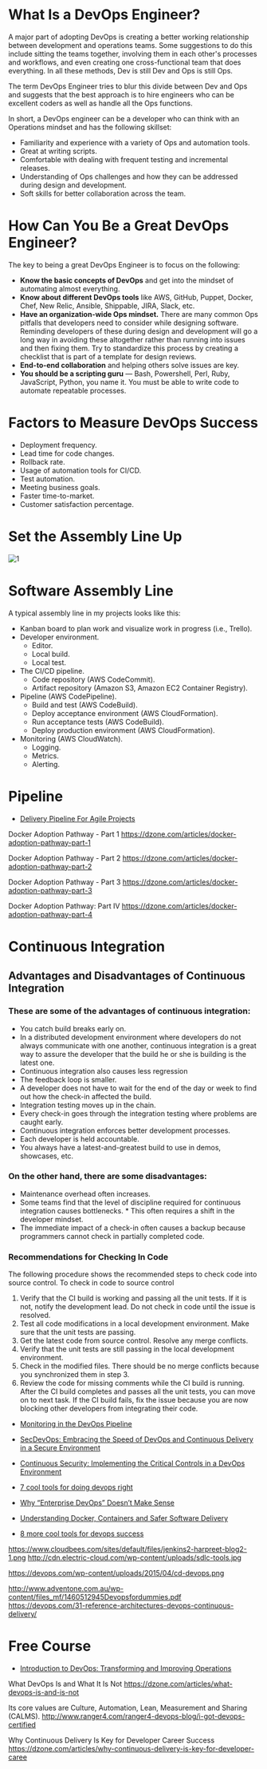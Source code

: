 # What Is a DevOps Engineer?
A major part of adopting DevOps is creating a better working relationship between development and operations teams. Some suggestions to do this include sitting the teams together, involving them in each other's processes and workflows, and even creating one cross-functional team that does everything. In all these methods, Dev is still Dev and Ops is still Ops. 

The term DevOps Engineer tries to blur this divide between Dev and Ops and suggests that the best approach is to hire engineers who can be excellent coders as well as handle all the Ops functions. 

In short, a DevOps engineer can be a developer who can think with an Operations mindset and has the following skillset:

* Familiarity and experience with a variety of Ops and automation tools. 
* Great at writing scripts.
* Comfortable with dealing with frequent testing and incremental releases.
* Understanding of Ops challenges and how they can be addressed during design and development.
* Soft skills for better collaboration across the team.

# How Can You Be a Great DevOps Engineer?
The key to being a great DevOps Engineer is to focus on the following:

* **Know the basic concepts of DevOps** and get into the mindset of automating almost everything.
* **Know about different DevOps tools** like AWS, GitHub, Puppet, Docker, Chef, New Relic, Ansible, Shippable, JIRA, Slack, etc.
* **Have an organization-wide Ops mindset.** There are many common Ops pitfalls that developers need to consider while designing software. Reminding developers of these during design and development will go a long way in avoiding these altogether rather than running into issues and then fixing them. Try to standardize this process by creating a checklist that is part of a template for design reviews.
* **End-to-end collaboration** and helping others solve issues are key.
* **You should be a scripting guru** — Bash, Powershell, Perl, Ruby, JavaScript, Python, you name it. You must be able to write code to automate repeatable processes.

# Factors to Measure DevOps Success
* Deployment frequency.
* Lead time for code changes.
* Rollback rate.
* Usage of automation tools for CI/CD.
* Test automation.
* Meeting business goals.
* Faster time-to-market.
* Customer satisfaction percentage.

# Set the Assembly Line Up
![1](https://cloudonaut.io/images/2017/01/aws-velocity.png)

# Software Assembly Line
A typical assembly line in my projects looks like this:

* Kanban board to plan work and visualize work in progress (i.e., Trello).
* Developer environment.
  * Editor.
  * Local build.
  * Local test.
* The CI/CD pipeline.
  * Code repository (AWS CodeCommit).
  * Artifact repository (Amazon S3, Amazon EC2 Container Registry).
* Pipeline (AWS CodePipeline).
  * Build and test (AWS CodeBuild).
  * Deploy acceptance environment (AWS CloudFormation).
  * Run acceptance tests (AWS CodeBuild).
  * Deploy production environment (AWS CloudFormation).
* Monitoring (AWS CloudWatch).
  * Logging.
  * Metrics.
  * Alerting.

# Pipeline
* [Delivery Pipeline For Agile Projects](http://www.testingexcellence.com/delivery-pipeline-agile-project/)


Docker Adoption Pathway - Part 1
https://dzone.com/articles/docker-adoption-pathway-part-1

Docker Adoption Pathway - Part 2
https://dzone.com/articles/docker-adoption-pathway-part-2

Docker Adoption Pathway - Part 3
https://dzone.com/articles/docker-adoption-pathway-part-3

Docker Adoption Pathway: Part IV
https://dzone.com/articles/docker-adoption-pathway-part-4


# Continuous Integration
## Advantages and Disadvantages of Continuous Integration
### These are some of the advantages of continuous integration:
* You catch build breaks early on.
* In a distributed development environment where developers do not always communicate with one another, continuous integration is a great way to assure the developer that the build he or she is building is the latest one.
* Continuous integration also causes less regression
* The feedback loop is smaller.
* A developer does not have to wait for the end of the day or week to find out how the check-in affected the build.
* Integration testing moves up in the chain.
* Every check-in goes through the integration testing where problems are caught early.
* Continuous integration enforces better development processes.
* Each developer is held accountable.
* You always have a latest-and-greatest build to use in demos, showcases, etc.

### On the other hand, there are some disadvantages:
* Maintenance overhead often increases.
* Some teams find that the level of discipline required for continuous integration causes bottlenecks. * This often requires a shift in the developer mindset.
* The immediate impact of a check-in often causes a backup because programmers cannot check in partially completed code.



### Recommendations for Checking In Code
The following procedure shows the recommended steps to check code into source control.
To check in code to source control
1. Verify that the CI build is working and passing all the unit tests. If it is not, notify the development lead. Do not check in code until the issue is resolved.
2. Test all code modifications in a local development environment. Make sure that the unit tests are passing.
3. Get the latest code from source control. Resolve any merge conflicts.
4. Verify that the unit tests are still passing in the local development environment.
5. Check in the modified files. There should be no merge conflicts because you synchronized them in step 3.
6. Review the code for missing comments while the CI build is running. After the CI build completes and passes all the unit tests, you can move on to next task. If the CI build fails, fix the issue because you are now blocking other developers from integrating their code.


* [Monitoring in the DevOps Pipeline](https://insights.sei.cmu.edu/devops/2015/12/monitoring-in-the-devops-pipeline.html)

* [SecDevOps: Embracing the Speed of DevOps and Continuous Delivery in a Secure Environment](https://securityintelligence.com/secdevops-embracing-the-speed-of-devops-and-continuous-delivery-in-a-secure-environment/)
* [Continuous Security: Implementing the Critical Controls in a DevOps Environment](https://www.sans.org/reading-room/whitepapers/critical/continuous-security-implementing-critical-controls-devops-environment-36552)

* [7 cool tools for doing devops right](http://www.infoworld.com/article/2866574/devops/7-cool-tools-for-doing-devops-right.html#)
* [Why “Enterprise DevOps” Doesn’t Make Sense](https://devops.com/enterprise-devops-doesnt-make-sense/)
* [Understanding Docker, Containers and Safer Software Delivery](https://www.sitepoint.com/docker-containers-software-delivery/)
* [8 more cool tools for devops success](http://www.infoworld.com/article/3031009/devops/8-more-cool-tools-for-devops-success.html)

https://www.cloudbees.com/sites/default/files/jenkins2-harpreet-blog2-1.png
http://cdn.electric-cloud.com/wp-content/uploads/sdlc-tools.jpg

https://devops.com/wp-content/uploads/2015/04/cd-devops.png

http://www.adventone.com.au/wp-content/files_mf/1460512945Devopsfordummies.pdf
https://devops.com/31-reference-architectures-devops-continuous-delivery/

# Free Course
* [Introduction to DevOps: Transforming and Improving Operations](https://www.edx.org/course/introduction-devops-transforming-linuxfoundationx-lfs161x)


What DevOps Is and What It Is Not
https://dzone.com/articles/what-devops-is-and-is-not

 Its core values are Culture, Automation, Lean, Measurement and Sharing (CALMS).
http://www.ranger4.com/ranger4-devops-blog/i-got-devops-certified

Why Continuous Delivery Is Key for Developer Career Success
https://dzone.com/articles/why-continuous-delivery-is-key-for-developer-caree
